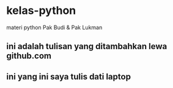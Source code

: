 # kelas-python
materi python Pak Budi &amp; Pak Lukman

## ini adalah tulisan yang ditambahkan lewa github.com

## ini yang ini saya tulis dati laptop
